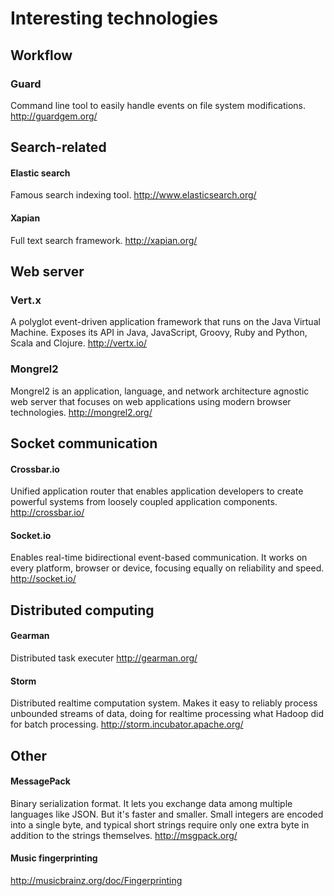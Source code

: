 # Interesting technologies



## Workflow

### Guard
Command line tool to easily handle events on file system modifications.
http://guardgem.org/



## Search-related

#### Elastic search
Famous search indexing tool.
http://www.elasticsearch.org/

#### Xapian
Full text search framework.
http://xapian.org/



## Web server

### Vert.x
A polyglot event-driven application framework that runs on the Java Virtual Machine.
Exposes its API in Java, JavaScript, Groovy, Ruby and Python, Scala and Clojure.
http://vertx.io/

### Mongrel2
Mongrel2 is an application, language, and network architecture agnostic web server that focuses on web applications using modern browser technologies. 
http://mongrel2.org/



## Socket communication

#### Crossbar.io
Unified application router that enables application developers to create powerful systems from loosely coupled application components.
http://crossbar.io/

#### Socket.io
Enables real-time bidirectional event-based communication.
It works on every platform, browser or device, focusing equally on reliability and speed. 
http://socket.io/



## Distributed computing

#### Gearman
Distributed task executer
http://gearman.org/

#### Storm
Distributed realtime computation system. Makes it easy to reliably process unbounded streams of data, doing for realtime processing what Hadoop did for batch processing.
http://storm.incubator.apache.org/



## Other

#### MessagePack
Binary serialization format. It lets you exchange data among multiple languages like JSON. But it's faster and smaller. Small integers are encoded into a single byte, and typical short strings require only one extra byte in addition to the strings themselves.
http://msgpack.org/

#### Music fingerprinting
http://musicbrainz.org/doc/Fingerprinting